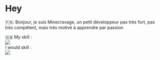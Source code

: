 # Hey
🇫🇷: Bonjour, je suis Minecravage, un petit développeur pas très fort, pas très compétent, mais très motivé à apprendre par passion 

🇬🇧
My skill :<br /> <img src="https://skillicons.dev/icons?i=discord,py" /> <br />
I would skill :<br /> <img src="https://skillicons.dev/icons?i=discord,py,vscode,bots,discordpy" />
